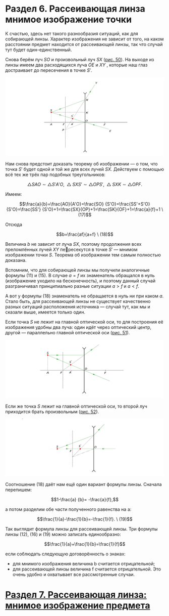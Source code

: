 # Раздел 6. Рассеивающая линза мнимое изображение точки
К счастью, здесь нет такого разнообразия ситуаций, как для собирающей линзы. Характер изображения не зависит от того, на каком расстоянии предмет находится от рассеивающей линзы, так что случай тут будет один-единственный.

Снова берём луч $SO$ и произвольный луч $SX$ ([рис. 50](/image/Рисунок50.jpg)). На выходе из линзы имеем два расходящихся луча $OE$ и $XY$ , которые наш глаз достраивает до пересечения в точке $S'$.

![Мнимое изображение точки S в рассеивающей линзе](/image/Рисунок50.jpg)

Нам снова предстоит доказать теорему об изображении — о том, что точка $S'$ будет одной и той же для всех лучей $SX$. Действуем с помощью всё тех же трёх пар подобных треугольников:

$$\bigtriangleup SAO ∼ \bigtriangleup S'A'O,\ \bigtriangleup SXS' ∼ \bigtriangleup OPS',\ \bigtriangleup SXK ∼ \bigtriangleup OPF.$$

Имеем:

$$\frac{a}{b}=\frac{AO}{A'O}=\frac{SO} {S'O}=\frac{SS'+S'O} {S'O}=\frac{SS'} {S'O}+1=\frac{SX}{OP}+1=\frac{SK}{OF}+1=\frac{a}{f}+1 \ (17)$$

Отсюда

$$b=\frac{af}{a+f} \ (18)$$

Величина $b$ не зависит от луча $SX$, поэтому продолжения всех преломлённых лучей $XY$ пересекутся в точке $S'$ — мнимом изображении точки $S$. Теорема об изображении тем самым полностью доказана.

Вспомним, что для собирающей линзы мы получили аналогичные формулы (11) и (15). В случае $a = f$ их знаменатель обращался в нуль (изображение уходило на бесконечность), и поэтому данный случай разграничивал принципиально разные ситуации $a > f$ и $a < f$.

А вот у формулы (18) знаменатель не обращается в нуль ни при каком $a$. Стало быть, для рассеивающей линзы не существует качественно разных ситуаций расположения источника — случай тут, как мы и сказали выше, имеется только один.

Если точка $S$ не лежит на главной оптической оси, то для построения её изображения удобны два луча: один идёт через оптический центр, другой — параллельно главной оптической оси ([рис. 51](/image/Рисунок51.jpg)).

![Построение изображения точки S, не лежащей на главной оптической оси](/image/Рисунок51.jpg)

Eсли же точка $S$ лежит на главной оптической оси, то второй луч приходится брать произвольным ([рис. 52](/image/Рисунок52.jpg)).

![Построение изображения точки S, лежащей на главной оптической оси](/image/Рисунок52.jpg)

Соотношение (18) даёт нам ещё один вариант формулы линзы. Сначала перепишем:

$$1-\frac{a} {b}= -\frac{a}{f},$$

а потом разделим обе части полученного равенства на a:

$$\frac{1}{a}-\frac{1}{b}=-\frac{1}{f}. \ (19)$$

Так выглядит формула линзы для рассеивающей линзы.
Три формулы линзы (12), (16) и (19) можно записать единообразно:

$$\frac{1}{a}+\frac{1}{b}=\frac{1}{f}$$

если соблюдать следующую договорённость о знаках:
- для мнимого изображения величина b считается отрицательной;
- для рассеивающей линзы величина f считается отрицательной.
Это очень удобно и охватывает все рассмотренные случаи.
# [Раздел 7. Рассеивающая линза: мнимое изображение предмета](/Тонкие%20линзы.%20Построение%20изображений/Рассеивающая%20линза%3A%20мнимое%20изображение%20предмета.md)
